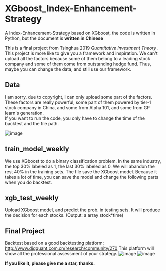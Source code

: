 # XGboost_Index-Enhancement-Strategy
A Index-Enhancement-Strategy based on XGboost, the code is written in Python, but the document is **written in Chinese**

This is a final project from Tsinghua 2019 *Quantitative Investment Theory* . This project is more like to give you a framework and inspiration. We can't upload all the factors because some of them belong to a leading stock company and some of them come from outstanding hedge fund. Thus, maybe you can change the data, and still use our framework.

## Data
I am sorry, due to copyright, I can only upload some part of the factors. These factors are really powerful, some part of them powered by tier-1 stock company in China, and some from Alpha 101, and some from GP learn's generation. 
<br/>
If you want to run the code, you only have to change the time of the backtest and the file path.

![image](https://github.com/Neural-Finance/XGboost_Index-Enhancement-Strategy/blob/master/image/data.png)

## train_model_weekly
We use XGboost to do a binary classification problem. In the same industry, the top 30% labeled as 1, the last 30% labeled as 0. We will abandon the rest 40% in the training sets. The file save the XGboost model. Because it takes a lot of time, you can save the model and change the following parts when you do backtest.

## xgb_test_weekly
Upload XGboost model, and predict the prob. in testing sets. It will produce the decision for each stocks. (Output: a array stock*time)

## Final Project
Backtest based on a good backtesting platform: http://www.digquant.com.cn/research/community/270
This platform will show all the professional assessment of your strategy.
![image](https://github.com/Neural-Finance/XGboost_Index-Enhancement-Strategy/blob/master/image/backtest1.png)
![image](https://github.com/Neural-Finance/XGboost_Index-Enhancement-Strategy/blob/master/image/backtest2.png)

**If you like it, please give me a star, thanks.**
